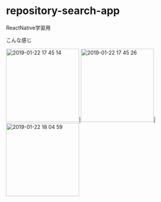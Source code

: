# repository-search-app
ReactNative学習用

こんな感じ

<img width="200" alt="2019-01-22 17 45 14" src="https://user-images.githubusercontent.com/29624403/51657356-f0d66680-1fe7-11e9-85c6-a52080c5315a.png">|<img width="200" alt="2019-01-22 17 45 26" src="https://user-images.githubusercontent.com/29624403/51657363-f5028400-1fe7-11e9-8b85-8838eae177a6.png">|<img width="200" alt="2019-01-22 18 04 59" src="https://user-images.githubusercontent.com/29624403/51657364-fa5fce80-1fe7-11e9-98b1-a0abf5648e60.png">



